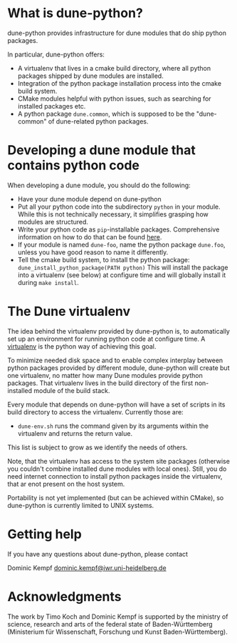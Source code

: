 # What is dune-python?

dune-python provides infrastructure for dune modules that do
ship python packages.

In particular, dune-python offers:

* A virtualenv that lives in a cmake build directory, where
  all python packages shipped by dune modules are installed.
* Integration of the python package installation process into
  the cmake build system.
* CMake modules helpful with python issues, such as searching
  for installed packages etc.
* A python package `dune.common`, which is supposed to be the
  "dune-common" of dune-related python packages.

# Developing a dune module that contains python code

When developing a dune module, you should do the following:
* Have your dune module depend on dune-python
* Put all your python code into the subdirectory `python`
  in your module. While this is not technically necessary,
  it simplifies grasping how modules are structured.
* Write your python code as `pip`-installable packages.
  Comprehensive information on how to do that can be found
  [here](https://packaging.python.org/en/latest/distributing.html).
* If your module is named `dune-foo`, name the python package
  `dune.foo`, unless you have good reason to name it differently.
* Tell the cmake build system, to install the python package:
  `dune_install_python_package(PATH python)`
  This will install the package into a virtualenv (see below)
  at configure time and will globally install it during
  `make install`.

# The Dune virtualenv

The idea behind the virtualenv provided by dune-python is, to
automatically set up an environment for running python code at
configure time. A [virtualenv](https://virtualenv.pypa.io/en/latest/)
is the python way of achieving this goal.

To minimize needed disk space and to enable complex interplay between
python packages provided by different module, dune-python will create
but one virtualenv, no matter how many Dune modules provide python
packages. That virtualenv lives in the build directory of the first
non-installed module of the build stack.

Every module that depends on dune-python will have a set of scripts
in its build directory to access the virtualenv. Currently those are:
* `dune-env.sh` runs the command given by its arguments within the
  virtualenv and returns the return value.

This list is subject to grow as we identify the needs of others.

Note, that the virtualenv has access to the system site packages
(otherwise you couldn't combine installed dune modules with local
ones). Still, you do need internet connection to install python
packages inside the virtualenv, that ar enot present on the host system.

Portability is not yet implemented (but can be achieved within CMake),
so dune-python is currently limited to UNIX systems.

# Getting help

If you have any questions about dune-python, please contact

Dominic Kempf [dominic.kempf@iwr.uni-heidelberg.de](mailto:dominic.kempf@iwr.uni-heidelberg.de)

# Acknowledgments

The work by Timo Koch and Dominic Kempf is supported by the
ministry of science, research and arts of the federal state of
Baden-Württemberg (Ministerium für Wissenschaft, Forschung
und Kunst Baden-Württemberg).
